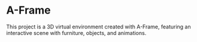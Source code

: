# A-Frame
This project is a 3D virtual environment created with A-Frame, featuring an interactive scene with furniture, objects, and animations.
